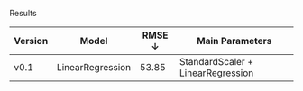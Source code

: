 Results

| Version  | Model                 | RMSE ↓ | Main Parameters                                         |  
| -------- | --------------------- | ------ | ------------------------------------------------------- |  
| v0.1     | LinearRegression      | 53.85  | StandardScaler + LinearRegression                       |  
